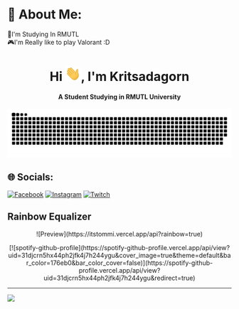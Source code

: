 # 💫 About Me:
📖I'm Studying In RMUTL<br>🎮I'm Really like to play Valorant :D

<div align="center">
<h1 align="center">Hi <img width="35" src="https://github.com/1999AZZAR/1999AZZAR/blob/main/resources/img/waving.gif">, I'm Kritsadagorn</h1>
<h4 align="center">A Student Studying in RMUTL University</h4>
</div>

<div align="center">
  <a href="https://1999azzar.github.io/1999AZZAR/">
  <img  src="https://github.com/1999AZZAR/1999AZZAR/blob/main/resources/img/grid-snake.svg"
       alt="snake" /></a>
</div>

## 🌐 Socials:
[![Facebook](https://img.shields.io/badge/Facebook-%231877F2.svg?logo=Facebook&logoColor=white)](https://facebook.com/kritsadagorn) [![Instagram](https://img.shields.io/badge/Instagram-%23E4405F.svg?logo=Instagram&logoColor=white)](https://instagram.com/k.kritx_) [![Twitch](https://img.shields.io/badge/Twitch-%239146FF.svg?logo=Twitch&logoColor=white)](https://twitch.tv/hyperz3d) 

## Rainbow Equalizer
</p>
<p align="center">
![Preview](https://itstommi.vercel.app/api?rainbow=true)
<br>

</p>
<p align="center">
[![spotify-github-profile](https://spotify-github-profile.vercel.app/api/view?uid=31djcrn5hx44ph2jfk4j7h244ygu&cover_image=true&theme=default&bar_color=176eb0&bar_color_cover=false)](https://spotify-github-profile.vercel.app/api/view?uid=31djcrn5hx44ph2jfk4j7h244ygu&redirect=true)
<br>
  
---
[![](https://visitcount.itsvg.in/api?id=Kritsadagorn&icon=5&color=11)](https://visitcount.itsvg.in)
